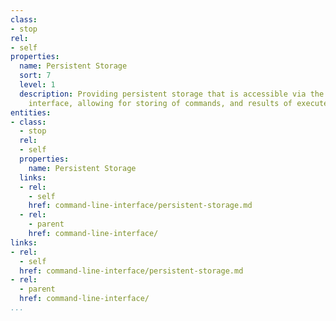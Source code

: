 ```yaml
---
class:
- stop
rel:
- self
properties:
  name: Persistent Storage
  sort: 7
  level: 1
  description: Providing persistent storage that is accessible via the command line
    interface, allowing for storing of commands, and results of executed commands.
entities:
- class:
  - stop
  rel:
  - self
  properties:
    name: Persistent Storage
  links:
  - rel:
    - self
    href: command-line-interface/persistent-storage.md
  - rel:
    - parent
    href: command-line-interface/
links:
- rel:
  - self
  href: command-line-interface/persistent-storage.md
- rel:
  - parent
  href: command-line-interface/
...
```

